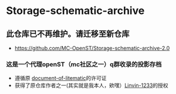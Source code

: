 # Storage-schematic-archive
## 此仓库已不再维护。请迁移至新仓库
- https://github.com/MC-OpenST/Storage-schematic-archive-2.0
### 这是一个代理openST（mc社区之一）q群收录的投影存档
- 遵循原 [document-of-litematic](https://github.com/HT-lab-union/document-of-litematic)的许可证
- 获得了原仓库作者之一(其实就是我本人，欸嘿）[Linvin-1233](https://github.com/Linvin-1233)的授权
